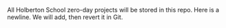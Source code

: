 All Holberton School zero-day projects will be stored in this repo.
Here is a newline. We will add, then revert it in Git.
